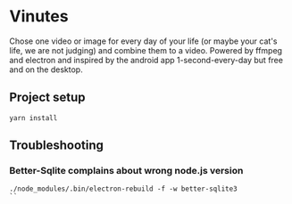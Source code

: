 # Vinutes

Chose one video or image for every day of your life (or maybe your cat's life, we are not judging) and combine them to a video.
Powered by ffmpeg and electron and inspired by the android app 1-second-every-day but free and on the desktop.

## Project setup
```
yarn install
```

## Troubleshooting

### Better-Sqlite complains about wrong node.js version
```
./node_modules/.bin/electron-rebuild -f -w better-sqlite3
``
